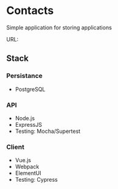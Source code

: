 # Contacts
Simple application for storing applications

URL: 

## Stack

### Persistance
 - PostgreSQL

### API
 - Node.js
 - ExpressJS
 - Testing: Mocha/Supertest

### Client
 - Vue.js
 - Webpack
 - ElementUI
 - Testing: Cypress
